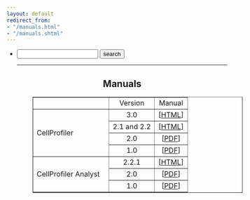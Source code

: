 ```yaml
---
layout: default
redirect_from:
- "/manuals.html"
- "/manuals.shtml"
---
```

<section>
    <div class="row">
        <div class="column-12">
            <ul>
                <li class="navsearch">
                    <form action="http://google.com/search"
                        method="get" onsubmit=
                        "location.href = this.action + '?&amp;q=%2Bsite:cellprofiler.org+' + this.query.value; return false;">
                        <input maxlength="255" name="query"
                        size="20" type="text" value="">
                        <input type="submit" value="search">
                    </form>
                </li>
                <li style="list-style: none; display: inline">
                    <hr>
                    <!--End of menu-->
                    <h1 align="center">Manuals</h1>
                    <center>
                    <table border="1" style=
                        "margin-left:35px">
                        <tr>
                            <td></td>
                            <td align="center">Version</td>
                            <td align="center">Manual</td>
                        </tr>
                        <tr>
                            <td rowspan="4">
                            CellProfiler</td>
                            <td align="center">3.0</td>
                            <td align="center">
                                [<a href="http://cellprofiler-manual.s3.amazonaws.com/CellProfiler-3.0.0/index.html">HTML</a>]
                            </td>
                        </tr>
                        <tr>
                            <td align="center">2.1 and 2.2</td>
                            <td align="center">
                                [<a href="http://d1zymp9ayga15t.cloudfront.net/content/Documentation/cp2.1_2.2manual/index.html">HTML</a>]
                            </td>
                        </tr>
                        <tr>
                            <td align="center">2.0</td>
                            <td align="center">
                                [<a href=
                                "http://d1zymp9ayga15t.cloudfront.net/content/Documentation/cp2_manual_9978.pdf">PDF</a>]
                            </td>
                        </tr>
                        <tr>
                            <td align="center">1.0</td>
                            <td align="center">
                                [<a href=
                                "http://d1zymp9ayga15t.cloudfront.net/content/Documentation/cp1_manual_9717.pdf">PDF</a>]
                            </td>
                        </tr>
                        <tr>
                            <td rowspan="3">CellProfiler
                            Analyst&nbsp;&nbsp;&nbsp;</td>
                            <td align="center">2.2.1</td>
                            <td align="center">
                                [<a href=
                                "http://cellprofiler.org/cpa/">HTML</a>]
                            </td>
                        </tr>
                        <tr>
                            <td align="center">2.0</td>
                            <td align="center">
                                [<a href=
                                "http://d1zymp9ayga15t.cloudfront.net/content/Documentation/cpa2_manual.pdf">PDF</a>]
                            </td>
                        </tr>
                        <tr>
                            <td align="center">1.0</td>
                            <td align="center">
                                [<a href=
                                "http://d1zymp9ayga15t.cloudfront.net/content/Documentation/cpa1_manual.pdf">PDF</a>]
                            </td>
                        </tr>
                    </table>
                    </center>
                </li>
            </ul>
        </div>
    </div>
</section>
